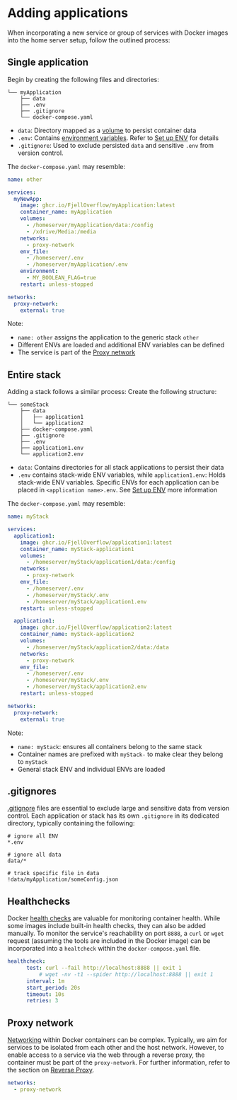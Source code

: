 # Adding applications

When incorporating a new service or group of services with Docker images into the home server setup, follow the outlined process:

## Single application
Begin by creating the following files and directories:

```
└── myApplication
    ├── data
    ├── .env
    ├── .gitignore
    └── docker-compose.yaml

```

- `data`: Directory mapped as a [volume](https://docs.docker.com/storage/volumes/) to persist container data
- `.env`: Contains [environment variables](https://docs.docker.com/compose/environment-variables/set-environment-variables/). Refer to [Set up ENV](/usage/set-up-env) for details
- `.gitignore`: Used to exclude persisted `data` and sensitive `.env` from version control.

The `docker-compose.yaml` may resemble:

```yaml
name: other

services:
  myNewApp:
    image: ghcr.io/FjellOverflow/myApplication:latest
    container_name: myApplication
    volumes:
      - /homeserver/myApplication/data:/config
      - /xdrive/Media:/media
    networks:
      - proxy-network
    env_file:
      - /homeserver/.env
      - /homeserver/myApplication/.env
    environment:
      - MY_BOOLEAN_FLAG=true
    restart: unless-stopped

networks:
  proxy-network:
    external: true
```

Note:
- `name: other` assigns the application to the generic stack `other`
- Different ENVs are loaded and additional ENV variables can be defined
- The service is part of the [Proxy network](#proxy-network)

## Entire stack
Adding a stack follows a similar process:
Create the following structure:

```
└── someStack
    ├── data
    │   ├── application1
    │   └── application2
    ├── docker-compose.yaml
    ├── .gitignore
    ├── .env
    ├── application1.env
    └── application2.env
```

- `data`: Contains directories for all stack applications to persist their data
- `.env` contains stack-wide ENV variables, while `application1.env`: Holds stack-wide ENV variables. Specific ENVs for each application can be placed in `<application name>.env`. See [Set up ENV](/usage/set-up-env) more information

The `docker-compose.yaml` may resemble:

```yaml
name: myStack

services:
  application1:
    image: ghcr.io/FjellOverflow/application1:latest
    container_name: myStack-application1
    volumes:
      - /homeserver/myStack/application1/data:/config
    networks:
      - proxy-network
    env_file:
      - /homeserver/.env
      - /homeserver/myStack/.env
      - /homeserver/myStack/application1.env
    restart: unless-stopped

  application1:
    image: ghcr.io/FjellOverflow/application2:latest
    container_name: myStack-application2
    volumes:
      - /homeserver/myStack/application2/data:/data
    networks:
      - proxy-network
    env_file:
      - /homeserver/.env
      - /homeserver/myStack/.env
      - /homeserver/myStack/application2.env
    restart: unless-stopped

networks:
  proxy-network:
    external: true
```

Note:
- `name: myStack`: ensures all containers belong to the same stack
- Container names are prefixed with `myStack-` to make clear they belong to `myStack`
- General stack ENV and individual ENVs are loaded

## .gitignores

[.gitignore](https://git-scm.com/docs/gitignore) files are essential to exclude large and sensitive data from version control. Each application or stack has its own `.gitignore` in its dedicated directory, typically containing the following:

```
# ignore all ENV
*.env

# ignore all data
data/*

# track specific file in data
!data/myApplication/someConfig.json
```

## Healthchecks
Docker [health checks](https://docs.docker.com/reference/dockerfile/#healthcheck) are valuable for monitoring container health. While some images include built-in health checks, they can also be added manually. To monitor the service's reachability on port `8888`, a `curl` or `wget` request (assuming the tools are included in the Docker image) can be incorporated into a `healtcheck` within the `docker-compose.yaml` file.

```yaml
healthcheck:
      test: curl --fail http://localhost:8888 || exit 1
          # wget -nv -t1 --spider http://localhost:8888 || exit 1
      interval: 1m
      start_period: 20s
      timeout: 10s
      retries: 3
```

## Proxy network
[Networking](https://docs.docker.com/network/) within Docker containers can be complex. Typically, we aim for services to be isolated from each other and the host network. However, to enable access to a service via the web through a reverse proxy, the container must be part of the `proxy-network`. For further information, refer to the section on [Reverse Proxy](/stacks/core#reverse-proxy).

```yaml
networks:
  - proxy-network
```
